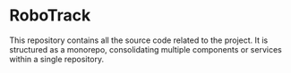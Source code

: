# RoboTrack
This repository contains all the source code related to the project. It is structured as a monorepo, consolidating multiple components or services within a single repository.
